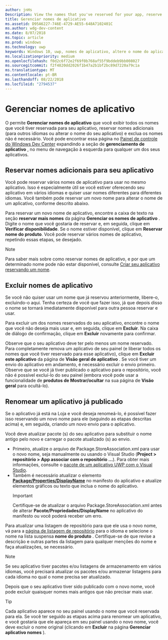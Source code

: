 ```yaml
---
author: jnHs
Description: View the names that you've reserved for your app, reserve additional names (for other languages or to change your app's name), and delete reserved names that you don't need anymore.
title: Gerenciar nomes de aplicativo
ms.assetid: D95A6227-746E-4729-AE55-648A7102401C
ms.author: wdg-dev-content
ms.date: 8/07/2018
ms.topic: article
ms.prod: windows
ms.technology: uwp
keywords: Windows 10, uwp, nomes de aplicativo, altere o nome do aplicativo, o nome do aplicativo de atualização, o nome de jogo, o nome do produto
ms.localizationpriority: medium
ms.openlocfilehash: f0d2c6f72e2f69f0b768af55f9bddeb9bb008027
ms.sourcegitcommit: f2f4820dd2026f1b47a2b1bf2bc89d7220a79c1a
ms.translationtype: MT
ms.contentlocale: pt-BR
ms.lasthandoff: 08/22/2018
ms.locfileid: "2794537"
---
```

# <a name="manage-app-names"></a>Gerenciar nomes de aplicativo

O permite **Gerenciar nomes de aplicativo** que você exibir todos os nomes que você tiver reservada para seu aplicativo, reservar nomes adicionais (para outros idiomas ou alterar o nome do seu aplicativo) e exclua os nomes não é necessário. Você pode encontrar essa página no [Painel de controle do Windows Dev Center](https://partner.microsoft.com/dashboard) expandindo a seção de **gerenciamento de aplicativo** , no menu de navegação à esquerda para qualquer um dos seus aplicativos.


## <a name="reserve-additional-names-for-your-app"></a>Reservar nomes adicionais para seu aplicativo

Você pode reservar vários nomes de aplicativo para usar no mesmo aplicativo. Isso é especialmente útil se você estiver oferecendo seu aplicativo em vários idiomas e quiser usar nomes diferentes para diferentes idiomas. Você também pode reservar um novo nome para alterar o nome de um aplicativo, conforme descrito abaixo.

Para reservar um novo nome de aplicativo, encontre a caixa de texto na seção **reservar mais nomes** da página **Gerenciar os nomes de aplicativo** . Digite o nome que você gostaria de reservar e, em seguida, clique em **Verificar disponibilidade**. Se o nome estiver disponível, clique em **Reservar nome do produto**. Você pode reservar vários nomes de aplicativo, repetindo essas etapas, se desejado.

> [!NOTE]
> Para saber mais sobre como reservar nomes de aplicativo, e por que um determinado nome pode não estar disponível, consulte [Criar seu aplicativo reservando um nome](create-your-app-by-reserving-a-name.md).


## <a name="delete-app-names"></a>Excluir nomes de aplicativo

Se você não quiser usar um nome que já reservou anteriormente, libere-o, excluindo-o aqui. Tenha certeza de você que fazer isso, já que depois disso o nome se tornará imediatamente disponível para outra pessoa reservar e usar.

Para excluir um dos nomes reservados do seu aplicativo, encontre o nome que você não deseja mais usar e, em seguida, clique em **Excluir**. Na caixa de diálogo de confirmação, clique em **Excluir** novamente para confirmar.

Observe que o seu aplicativo deve ter pelo menos um nome reservado. Para completamente remova um aplicativo de seu painel (e liberar todos os nomes que você tiver reservado para esse aplicativo), clique em **Excluir este aplicativo** da página de **Visão geral de aplicativo** . Se você tiver um envio do aplicativo em andamento, é necessário excluir o envio primeiro. Observe que se você já tiver publicado o aplicativo para o repositório, você não é possível excluí-lo do seu painel (embora você pode usar a funcionalidade de **produtos de Mostrar/ocultar** na sua página de **Visão geral** para ocultá-lo). 


## <a name="rename-an-app-that-has-already-been-published"></a>Renomear um aplicativo já publicado

Se o aplicativo já está na Loja e você deseja renomeá-lo, é possível fazer isso reservando um novo nome para ele (seguindo as etapas descritas acima) e, em seguida, criando um novo envio para o aplicativo. 

Você deve atualizar pacote (s) do seu aplicativo para substituir o nome antigo pelo novo e carregar o pacote atualizado (s) ao envio.
- Primeiro, atualize o arquivo de Package.StoreAssociation.xml para usar o novo nome, seja manualmente ou usando o Visual Studio (**Project > repositório > App associar com o repositório …**). Para obter mais informações, consulte o [pacote de um aplicativo UWP com o Visual Studio](../packaging/packaging-uwp-apps.md).
- Também é necessário atualizar o elemento [**Package/Properties/DisplayName**](https://docs.microsoft.com/uwp/schemas/appxpackage/uapmanifestschema/element-displayname) no manifesto do aplicativo e atualize elementos gráficos ou texto que inclua o nome do aplicativo. 
  > [!IMPORTANT]
  > Certifique-se de atualizar o arquivo Package.StoreAssociation.xml antes de alterar **Pacote/Propriedades/DisplayName** no aplicativo do manifesto ou você poderá receber um erro.

Para atualizar uma listagem de repositório para que ele usa o novo nome, vá para a [página de listagem de repositório](create-app-store-listings.md) para o idioma e selecione o nome na lista suspensa **nome do produto** . Certifique-se de que revise a descrição e outras partes da listagem para qualquer menções do nome e faça atualizações, se necessário.

> [!NOTE]
> Se seu aplicativo tiver pacotes e/ou listagens de armazenamento em vários idiomas, você precisará atualizar os pacotes e/ou armazenar listagens para cada idioma no qual o nome precisa ser atualizado.

Depois que o seu aplicativo tiver sido publicado com o novo nome, você pode excluir quaisquer nomes mais antigos que não precisar mais usar.

> [!TIP]
> Cada aplicativo aparece no seu painel usando o nome que você reservada para ela. Se você ter seguido as etapas acima para renomear um aplicativo, e você gostaria que ele apareça em seu painel usando o novo nome, você deve excluir o nome original (clicando em **Excluir** na página **Gerenciar aplicativo nomes** ). 

 

 




